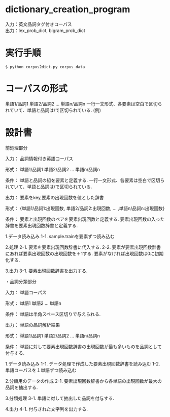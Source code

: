 # dictionary_creation_program
入力：英文品詞タグ付きコーパス  
出力：lex_prob_dict, bigram_prob_dict

# 実行手順
`$ python corpus2dict.py corpus_data`

# コーパスの形式
単語1/品詞1 単語2/品詞2 ... 単語n/品詞n
一行一文形式、各要素は空白で区切られていて、単語と品詞は/で区切られている.
(例)

# 設計書
前処理部分

入力：
品詞情報付き英語コーパス

形式：
単語1/品詞1 単語2/品詞2 ... 単語n/品詞n

条件：
単語と品詞の組を要素と定義する.
一行一文形式、各要素は空白で区切られていて、単語と品詞は/で区切られている.

出力：
要素をkey,要素の出現回数を値とした辞書

形式：
{単語1/品詞1:出現回数, 単語2/品詞2:出現回数, ... ,単語n/品詞n:出現回数}

条件：
要素と出現回数のペアを要素出現回数と定義する.
要素出現回数の入った辞書を要素出現回数辞書と定義する.

1.データ読み込み
1-1.
sample.trainを要素ずつ読み込む

2.処理
2-1.
要素を要素出現回数辞書に代入する.
2-2.
要素が要素出現回数辞書にあれば要素出現回数の出現回数を＋1する.
要素がなければ出現回数は0に初期化する.

3.出力
3-1.
要素出現回数辞書を出力する.



・品詞分類部分

入力：
単語コーパス

形式：
単語1 単語2 ... 単語n

条件：
単語は半角スペース区切りで与えられる.

出力：
単語の品詞解析結果

形式：
単語1/品詞1 単語2/品詞2 ... 単語n/品詞n

条件：
単語に対して要素出現回数辞書の出現回数が最も多いものを品詞として付与する.


1.データ読み込み
1-1.
データ処理で作成した要素出現回数辞書を読み込む
1-2.
単語コーパスを１単語ずつ読み込む

2.分類用のデータの作成
2-1.
要素出現回数辞書から各単語の出現回数が最大の品詞を抽出する.

3.分類処理
3-1.
単語に対して抽出した品詞を付与する.

4.出力
4-1.
付与された文字列を出力する.



